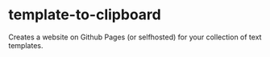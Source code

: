 # template-to-clipboard
Creates a website on Github Pages (or selfhosted) for your collection of text templates.
